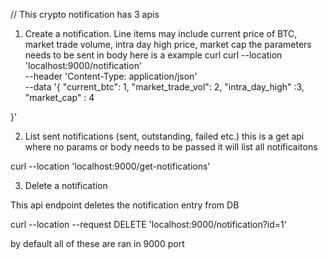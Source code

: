 // This crypto notification has 3 apis

1. Create a notification. Line items may include current price of BTC, market trade volume, intra day high price, market cap 
the parameters needs to be sent in body here is a example curl
curl --location 'localhost:9000/notification' \
--header 'Content-Type: application/json' \
--data '{
    "current_btc": 1,
    "market_trade_vol": 2,
    "intra_day_high" :3,
    "market_cap" : 4

}'


2. List sent notifications (sent, outstanding, failed etc.)
this is a get api where no params or body needs to be passed it will list all notificaitons 


curl --location 'localhost:9000/get-notifications'


3. Delete a notification

This api endpoint deletes the notification entry from DB

 curl --location --request DELETE 'localhost:9000/notification?id=1'


 by default all of these are ran in 9000 port